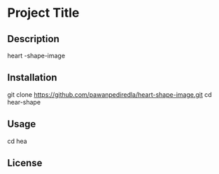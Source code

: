 # Project Title

## Description
heart -shape-image 
## Installation
git clone https://github.com/pawanpediredla/heart-shape-image.git
cd hear-shape

## Usage
cd hea

## License

